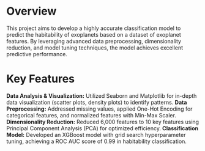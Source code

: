 # Overview
This project aims to develop a highly accurate classification model to predict the habitability of exoplanets based on a dataset of exoplanet features. By leveraging advanced data preprocessing, dimensionality reduction, and model tuning techniques, the model achieves excellent predictive performance.

# Key Features

**Data Analysis & Visualization:** Utilized Seaborn and Matplotlib for in-depth data visualization (scatter plots, density plots) to identify patterns.
**Data Preprocessing:** Addressed missing values, applied One-Hot Encoding for categorical features, and normalized features with Min-Max Scaler.
**Dimensionality Reduction:** Reduced 6,000 features to 10 key features using Principal Component Analysis (PCA) for optimized efficiency.
**Classification Model:** Developed an XGBoost model with grid search hyperparameter tuning, achieving a ROC AUC score of 0.99 in habitability classification.
